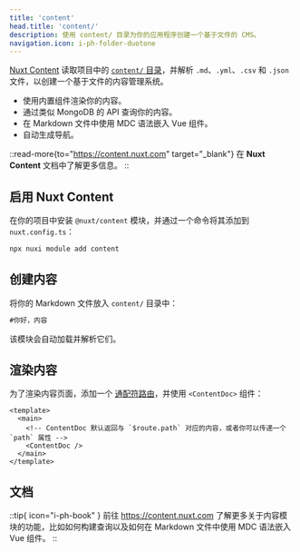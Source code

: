 ```yaml
---
title: 'content'
head.title: 'content/'
description: 使用 content/ 目录为你的应用程序创建一个基于文件的 CMS。
navigation.icon: i-ph-folder-duotone
---
```


[Nuxt Content](https://content.nuxt.com) 读取项目中的 [`content/` 目录](/docs/guide/directory-structure/content)，并解析 `.md`、`.yml`、`.csv` 和 `.json` 文件，以创建一个基于文件的内容管理系统。

- 使用内置组件渲染你的内容。
- 通过类似 MongoDB 的 API 查询你的内容。
- 在 Markdown 文件中使用 MDC 语法嵌入 Vue 组件。
- 自动生成导航。

::read-more{to="https://content.nuxt.com" target="_blank"}
在 **Nuxt Content** 文档中了解更多信息。
::

## 启用 Nuxt Content

在你的项目中安装 `@nuxt/content` 模块，并通过一个命令将其添加到 `nuxt.config.ts`：

```bash [终端]
npx nuxi module add content
```

## 创建内容

将你的 Markdown 文件放入 `content/` 目录中：

```md [content/index.md]
#你好，内容
```

该模块会自动加载并解析它们。

## 渲染内容

为了渲染内容页面，添加一个 [通配符路由](/docs/guide/directory-structure/pages/#catch-all-route)，并使用 `<ContentDoc>` 组件：

```vue [pages/[...slug\\].vue]
<template>
  <main>
    <!-- ContentDoc 默认返回与 `$route.path` 对应的内容，或者你可以传递一个 `path` 属性 -->
    <ContentDoc />
  </main>
</template>
```

## 文档

::tip{ icon="i-ph-book" }
前往 <https://content.nuxt.com> 了解更多关于内容模块的功能，比如如何构建查询以及如何在 Markdown 文件中使用 MDC 语法嵌入 Vue 组件。
::
